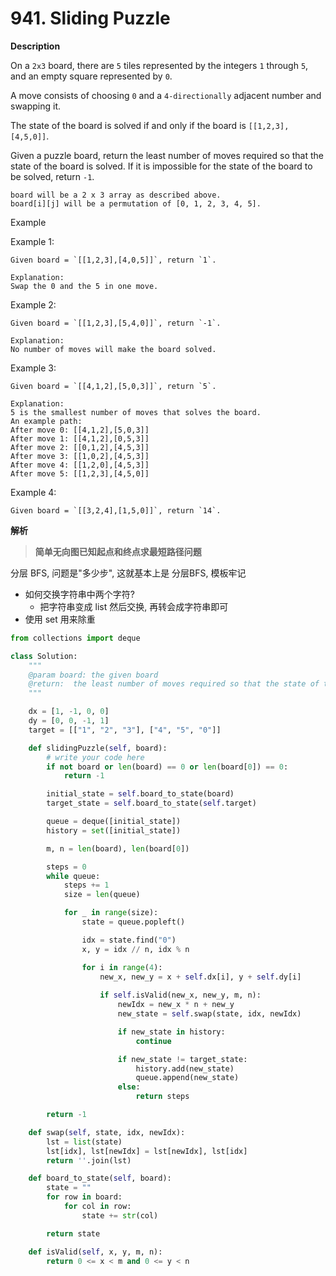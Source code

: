 # 941. Sliding Puzzle

**Description**

On a `2x3` board, there are `5` tiles represented by the integers `1` through `5`, and an empty square represented by `0`.

A move consists of choosing `0` and a `4-directionally` adjacent number and swapping it.

The state of the board is solved if and only if the board is `[[1,2,3],[4,5,0]]`.

Given a puzzle board, return the least number of moves required so that the state of the board is solved. If it is impossible for the state of the board to be solved, return `-1`.

```
board will be a 2 x 3 array as described above.
board[i][j] will be a permutation of [0, 1, 2, 3, 4, 5].
```

Example

Example 1:

```
Given board = `[[1,2,3],[4,0,5]]`, return `1`.

Explanation: 
Swap the 0 and the 5 in one move.
```

Example 2:

```
Given board = `[[1,2,3],[5,4,0]]`, return `-1`.

Explanation: 
No number of moves will make the board solved.
```

Example 3:

```
Given board = `[[4,1,2],[5,0,3]]`, return `5`.

Explanation: 
5 is the smallest number of moves that solves the board.
An example path:
After move 0: [[4,1,2],[5,0,3]]
After move 1: [[4,1,2],[0,5,3]]
After move 2: [[0,1,2],[4,5,3]]
After move 3: [[1,0,2],[4,5,3]]
After move 4: [[1,2,0],[4,5,3]]
After move 5: [[1,2,3],[4,5,0]]
```

Example 4:

```
Given board = `[[3,2,4],[1,5,0]]`, return `14`.
```

**解析**

> **简单无向图已知起点和终点求最短路径问题**

分层 BFS, 问题是"多少步", 这就基本上是 分层BFS, 模板牢记

- 如何交换字符串中两个字符? 
    - 把字符串变成 list 然后交换, 再转会成字符串即可
- 使用 set 用来除重


```python
from collections import deque

class Solution:
    """
    @param board: the given board
    @return:  the least number of moves required so that the state of the board is solved
    """

    dx = [1, -1, 0, 0]
    dy = [0, 0, -1, 1]
    target = [["1", "2", "3"], ["4", "5", "0"]]

    def slidingPuzzle(self, board):
        # write your code here
        if not board or len(board) == 0 or len(board[0]) == 0:
            return -1

        initial_state = self.board_to_state(board)
        target_state = self.board_to_state(self.target)

        queue = deque([initial_state])
        history = set([initial_state])

        m, n = len(board), len(board[0])

        steps = 0
        while queue:
            steps += 1
            size = len(queue)

            for _ in range(size):
                state = queue.popleft()

                idx = state.find("0")
                x, y = idx // n, idx % n

                for i in range(4):
                    new_x, new_y = x + self.dx[i], y + self.dy[i]
                    
                    if self.isValid(new_x, new_y, m, n):
                        newIdx = new_x * n + new_y
                        new_state = self.swap(state, idx, newIdx)

                        if new_state in history:
                            continue

                        if new_state != target_state:
                            history.add(new_state)
                            queue.append(new_state)
                        else:
                            return steps

        return -1

    def swap(self, state, idx, newIdx):
        lst = list(state)
        lst[idx], lst[newIdx] = lst[newIdx], lst[idx]
        return ''.join(lst)

    def board_to_state(self, board):
        state = ""
        for row in board:
            for col in row:
                state += str(col)

        return state

    def isValid(self, x, y, m, n):
        return 0 <= x < m and 0 <= y < n
```